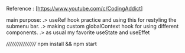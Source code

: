 Reference : [https://www.youtube.com/c/CodingAddict]

main purpose:
.> useRef hook practice and using this for restyling the submenu bar.
.> making custom globalContext hook for using different components.
.> as usual my favorite useState and useEffet

_////////////////_
npm install && npm start
